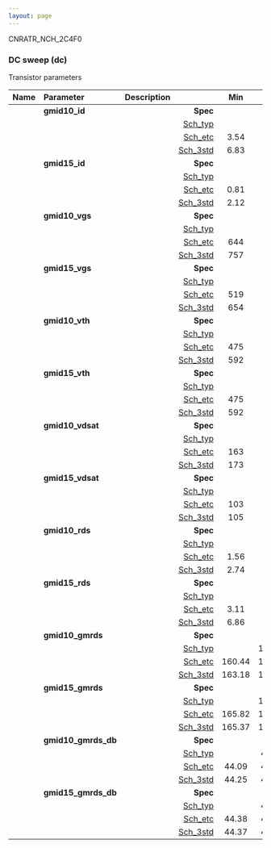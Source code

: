 ```yaml
---
layout: page
---
```




CNRATR_NCH_2C4F0

### DC sweep (dc)

Transistor parameters



|**Name**|**Parameter**|**Description**| |**Min**|**Typ**|**Max**| Unit|
|:---|:---|:---|---:|:---:|:---:|:---:| ---:|
||**gmid10\_id** | | **Spec**  |  | **0.00** |  | **uA** |
| | | |<a href='results/dc_Sch_typical.html'>Sch_typ</a>| | 7.07 |  | |
| | | |<a href='results/dc_Sch_etc.html'>Sch_etc</a>|3.54 | 7.28 | 11.11 | |
| | | |<a href='results/dc_Sch_mc.html'>Sch_3std</a>|6.83 | 7.09 | 7.36 | |
||**gmid15\_id** | | **Spec**  |  | **0.00** |  | **uA** |
| | | |<a href='results/dc_Sch_typical.html'>Sch_typ</a>| | 2.29 |  | |
| | | |<a href='results/dc_Sch_etc.html'>Sch_etc</a>|0.81 | 2.24 | 4.34 | |
| | | |<a href='results/dc_Sch_mc.html'>Sch_3std</a>|2.12 | 2.31 | 2.49 | |
||**gmid10\_vgs** | | **Spec**  |  | **0** |  | **mV** |
| | | |<a href='results/dc_Sch_typical.html'>Sch_typ</a>| | 764 |  | |
| | | |<a href='results/dc_Sch_etc.html'>Sch_etc</a>|644 | 750 | 869 | |
| | | |<a href='results/dc_Sch_mc.html'>Sch_3std</a>|757 | 765 | 773 | |
||**gmid15\_vgs** | | **Spec**  |  | **0** |  | **mV** |
| | | |<a href='results/dc_Sch_typical.html'>Sch_typ</a>| | 663 |  | |
| | | |<a href='results/dc_Sch_etc.html'>Sch_etc</a>|519 | 644 | 777 | |
| | | |<a href='results/dc_Sch_mc.html'>Sch_3std</a>|654 | 665 | 676 | |
||**gmid10\_vth** | | **Spec**  |  | **0** |  | **mV** |
| | | |<a href='results/dc_Sch_typical.html'>Sch_typ</a>| | 600 |  | |
| | | |<a href='results/dc_Sch_etc.html'>Sch_etc</a>|475 | 585 | 695 | |
| | | |<a href='results/dc_Sch_mc.html'>Sch_3std</a>|592 | 600 | 609 | |
||**gmid15\_vth** | | **Spec**  |  | **0** |  | **mV** |
| | | |<a href='results/dc_Sch_typical.html'>Sch_typ</a>| | 600 |  | |
| | | |<a href='results/dc_Sch_etc.html'>Sch_etc</a>|475 | 585 | 695 | |
| | | |<a href='results/dc_Sch_mc.html'>Sch_3std</a>|592 | 600 | 609 | |
||**gmid10\_vdsat** | | **Spec**  |  | **0** |  | **mV** |
| | | |<a href='results/dc_Sch_typical.html'>Sch_typ</a>| | 176 |  | |
| | | |<a href='results/dc_Sch_etc.html'>Sch_etc</a>|163 | 177 | 185 | |
| | | |<a href='results/dc_Sch_mc.html'>Sch_3std</a>|173 | 176 | 179 | |
||**gmid15\_vdsat** | | **Spec**  |  | **0** |  | **mV** |
| | | |<a href='results/dc_Sch_typical.html'>Sch_typ</a>| | 109 |  | |
| | | |<a href='results/dc_Sch_etc.html'>Sch_etc</a>|103 | 105 | 111 | |
| | | |<a href='results/dc_Sch_mc.html'>Sch_3std</a>|105 | 109 | 113 | |
||**gmid10\_rds** | | **Spec**  |  | **0.00** |  | **MOhm** |
| | | |<a href='results/dc_Sch_typical.html'>Sch_typ</a>| | 2.82 |  | |
| | | |<a href='results/dc_Sch_etc.html'>Sch_etc</a>|1.56 | 2.96 | 5.11 | |
| | | |<a href='results/dc_Sch_mc.html'>Sch_3std</a>|2.74 | 2.81 | 2.89 | |
||**gmid15\_rds** | | **Spec**  |  | **0.00** |  | **MOhm** |
| | | |<a href='results/dc_Sch_typical.html'>Sch_typ</a>| | 7.43 |  | |
| | | |<a href='results/dc_Sch_etc.html'>Sch_etc</a>|3.11 | 8.32 | 19.85 | |
| | | |<a href='results/dc_Sch_mc.html'>Sch_3std</a>|6.86 | 7.37 | 7.88 | |
||**gmid10\_gmrds** | | **Spec**  |  | **0.00** |  | **V** |
| | | |<a href='results/dc_Sch_typical.html'>Sch_typ</a>| | 164.86 |  | |
| | | |<a href='results/dc_Sch_etc.html'>Sch_etc</a>|160.44 | 168.08 | 176.95 | |
| | | |<a href='results/dc_Sch_mc.html'>Sch_3std</a>|163.18 | 165.09 | 167.01 | |
||**gmid15\_gmrds** | | **Spec**  |  | **0.00** |  | **V** |
| | | |<a href='results/dc_Sch_typical.html'>Sch_typ</a>| | 169.75 |  | |
| | | |<a href='results/dc_Sch_etc.html'>Sch_etc</a>|165.82 | 170.19 | 175.94 | |
| | | |<a href='results/dc_Sch_mc.html'>Sch_3std</a>|165.37 | 170.33 | 175.29 | |
||**gmid10\_gmrds\_db** | | **Spec**  |  | **0.00** |  | **dB** |
| | | |<a href='results/dc_Sch_typical.html'>Sch_typ</a>| | 44.33 |  | |
| | | |<a href='results/dc_Sch_etc.html'>Sch_etc</a>|44.09 | 44.51 | 44.96 | |
| | | |<a href='results/dc_Sch_mc.html'>Sch_3std</a>|44.25 | 44.35 | 44.45 | |
||**gmid15\_gmrds\_db** | | **Spec**  |  | **0.00** |  | **dB** |
| | | |<a href='results/dc_Sch_typical.html'>Sch_typ</a>| | 44.59 |  | |
| | | |<a href='results/dc_Sch_etc.html'>Sch_etc</a>|44.38 | 44.61 | 44.91 | |
| | | |<a href='results/dc_Sch_mc.html'>Sch_3std</a>|44.37 | 44.62 | 44.87 | |

